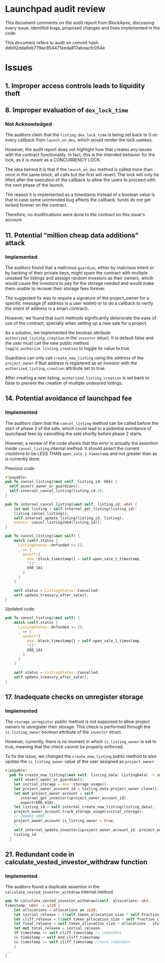 # Launchpad audit review

This document comments on the audit report from BlockApex, discussing every issue, identifed bugs, proposed changes and fixes implemented in the code.

This document refers to audit on commit hash ddb92dda6eb779ac854471eeda817abeacfc054e

# Issues

## 1. Improper access controls leads to liquidity theft

## 8. Improper evaluation of `dex_lock_time`
### Not Acknowledged

The auditors claim that the `listing.dex_lock_time` is being set back to 0 on every callback from `launch_on_dex`, which would render the lock useless.

However, the audit report does not highlight how that creates any issues with the contract functionality. In fact, this is the intended behavior for the lock, as it is meant as a CONCURRENCY LOCK.

The idea behind it is that if the `launch_on_dex` method is called more than once in the same block, all calls but the first will revert. The lock will only be lifted after the execution of the callback to allow the users to proceed with the next phase of the launch.

The reason it is implemented as a timestamp instead of a boolean value is that in case some unintended bug affects the callback, funds do not get locked forever on the contract.

Therefore, no modifications were done to the contract on this issue's account.

## 11. Potential “million cheap data additions" attack
### Implemented

The auditors found that a malicious `guardian`, either by malicious intent or by hacking of their private keys, might spam the contract with multiple unasked for listings and asssign random investors as their owners, whcih would cause the investors to pay for the storage needed and would make them unable to recover their storage fees forever.


The suggested fix was to require a signature of the project_owner for a specific message (if address is a user wallet) or to do a callback to verify the intent (if address is a smart contract).

However, we found that such methods significantly deteriorate the ease of use of the contract, specially when setting up a new sale for a project.


As a solution, we implemented the boolean attribute `authorized_listing_creation` in the `investor` struct. It is default false and the user must call the new public method `toggle_authorize_listing_creation` to toggle its value to true.

Guardians can only call `create_new_listing` using the address of the `project_owner` if that address is registered as an investor with the `authorized_listing_creation` attribute set to true.

After creating a new listing, `authorized_listing_creation` is set back to false to prevent the creation of multiple undesired listings.

## 14. Potential avoidance of launchpad fee
### Implemented

The auditors claim that the `cancel_listing` method can be called before the start of phase 2 of the sale, which could lead to a potential avoidance of launchpad fees by cancelling the sale shortly before phase 2 starts.

However, a review of the code shows that the error is actually the assertion inside `cancel_listing` internal method. It should assert the current clocktime to be LESS THAN `open_sale_1_timestamp` and not greater than as is currently done.

Previous code:
```rust
#[payable]
pub fn cancel_listing(&mut self, listing_id: U64) {
  self.assert_owner_or_guardian();
  self.internal_cancel_listing(listing_id.0);
}

pub fn internal_cancel_listing(&mut self, listing_id: u64) {
    let mut listing = self.internal_get_listing(listing_id);
    listing.cancel_listing();
    self.internal_update_listing(listing_id, listing);
    events::cancel_listing(U64(listing_id));
}

pub fn cancel_listing(&mut self) {
    match &self.status {
      ListingStatus::Unfunded => (),
      _ => {
        assert!(
          env::block_timestamp() > self.open_sale_1_timestamp,
          "{}",
          ERR_101
        )
      }
    }

    self.status = ListingStatus::Cancelled;
    self.update_treasury_after_sale();
}
```

Updated code:
```rust
pub fn cancel_listing(&mut self) {
    match &self.status {
      ListingStatus::Unfunded => (),
      _ => {
        assert!(
          env::block_timestamp() < self.open_sale_1_timestamp,
          "{}",
          ERR_101
        )
      }
    }

    self.status = ListingStatus::Cancelled;
    self.update_treasury_after_sale();
}
```

## 17. Inadequate checks on unregister storage
### Implemented

The `storage_unregister` public method is not supposed to allow project owners to unregister their storage. This check is performed through the `is_listing_owner` boolean attribute of the `investor` struct.

However, currently, there is no moment in which `is_listing_owner` is set to true, meaning that the check cannot be properly enforced.

To fix the issue, we changed the `create_new_listing` public method to also update the `is_listing_owner` value of the user assigned as `project_owner`:

```rust
#[payable]
  pub fn create_new_listing(&mut self, listing_data: ListingData) -> u64 {
    self.assert_owner_or_guardian();
    let initial_storage = env::storage_usage();
    let project_owner_account_id = listing_data.project_owner.clone();
    let mut project_owner_account = self
      .internal_get_investor(&project_owner_account_id)
      .expect(ERR_010);
    let listing_id = self.internal_create_new_listing(listing_data);
    project_owner_account.track_storage_usage(initial_storage);
    // CHANGE HERE
    project_owner_account.is_listing_owner = true;
    //
    self.internal_update_investor(&project_owner_account_id, project_owner_account);
    listing_id
  }
```


## 21. Redundant code in calculate_vested_investor_withdraw function
### Implemented

The auditors found a duplicate assertion in the `calculate_vested_investor_withdraw` internal method.

```rust
pub fn calculate_vested_investor_withdraw(&self, allocations: u64,
timestamp: u64) -> u128 {
    let allocations = allocations as u128;
    let initial_release = ((self.token_allocation_size * self.fraction_instant_release) / FRACTION_BASE) * allocations;
    let cliff_release = ((self.token_allocation_size * self.fraction_cliff_release) / FRACTION_BASE) * allocations;
    let final_release = self.token_allocation_size * allocations - initial_release - cliff_release;
    let mut total_release = initial_release;
    if timestamp >= self.cliff_timestamp // redundant
    && timestamp < self.end_cliff_timestamp
    && timestamp >= self.cliff_timestamp //here redundant
    {
...
}
```